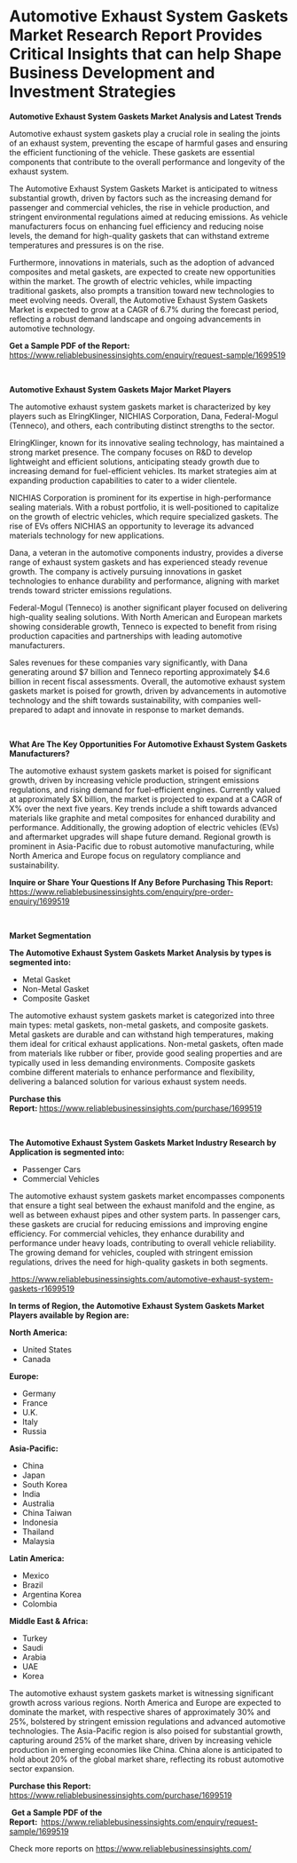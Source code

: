 <p><h1>Automotive Exhaust System Gaskets Market Research Report Provides Critical Insights that can help Shape Business Development and Investment Strategies</h1></p><p><strong>Automotive Exhaust System Gaskets Market Analysis and Latest Trends</strong></p>
<p><p>Automotive exhaust system gaskets play a crucial role in sealing the joints of an exhaust system, preventing the escape of harmful gases and ensuring the efficient functioning of the vehicle. These gaskets are essential components that contribute to the overall performance and longevity of the exhaust system. </p><p>The Automotive Exhaust System Gaskets Market is anticipated to witness substantial growth, driven by factors such as the increasing demand for passenger and commercial vehicles, the rise in vehicle production, and stringent environmental regulations aimed at reducing emissions. As vehicle manufacturers focus on enhancing fuel efficiency and reducing noise levels, the demand for high-quality gaskets that can withstand extreme temperatures and pressures is on the rise. </p><p>Furthermore, innovations in materials, such as the adoption of advanced composites and metal gaskets, are expected to create new opportunities within the market. The growth of electric vehicles, while impacting traditional gaskets, also prompts a transition toward new technologies to meet evolving needs. Overall, the Automotive Exhaust System Gaskets Market is expected to grow at a CAGR of 6.7% during the forecast period, reflecting a robust demand landscape and ongoing advancements in automotive technology.</p></p>
<p><strong>Get a Sample PDF of the Report:&nbsp;</strong> <a href="https://www.reliablebusinessinsights.com/enquiry/request-sample/1699519?utm_campaign=3000&utm_medium=2&utm_source=Github&utm_content=ia&utm_term=27032025&utm_id=automotive-exhaust-system-gaskets">https://www.reliablebusinessinsights.com/enquiry/request-sample/1699519</a></p>
<p>&nbsp;</p>
<p><strong>Automotive Exhaust System Gaskets Major Market Players</strong></p>
<p><p>The automotive exhaust system gaskets market is characterized by key players such as ElringKlinger, NICHIAS Corporation, Dana, Federal-Mogul (Tenneco), and others, each contributing distinct strengths to the sector.</p><p>ElringKlinger, known for its innovative sealing technology, has maintained a strong market presence. The company focuses on R&D to develop lightweight and efficient solutions, anticipating steady growth due to increasing demand for fuel-efficient vehicles. Its market strategies aim at expanding production capabilities to cater to a wider clientele.</p><p>NICHIAS Corporation is prominent for its expertise in high-performance sealing materials. With a robust portfolio, it is well-positioned to capitalize on the growth of electric vehicles, which require specialized gaskets. The rise of EVs offers NICHIAS an opportunity to leverage its advanced materials technology for new applications.</p><p>Dana, a veteran in the automotive components industry, provides a diverse range of exhaust system gaskets and has experienced steady revenue growth. The company is actively pursuing innovations in gasket technologies to enhance durability and performance, aligning with market trends toward stricter emissions regulations.</p><p>Federal-Mogul (Tenneco) is another significant player focused on delivering high-quality sealing solutions. With North American and European markets showing considerable growth, Tenneco is expected to benefit from rising production capacities and partnerships with leading automotive manufacturers.</p><p>Sales revenues for these companies vary significantly, with Dana generating around $7 billion and Tenneco reporting approximately $4.6 billion in recent fiscal assessments. Overall, the automotive exhaust system gaskets market is poised for growth, driven by advancements in automotive technology and the shift towards sustainability, with companies well-prepared to adapt and innovate in response to market demands.</p></p>
<p>&nbsp;</p>
<p><strong>What Are The Key Opportunities For Automotive Exhaust System Gaskets Manufacturers?</strong></p>
<p><p>The automotive exhaust system gaskets market is poised for significant growth, driven by increasing vehicle production, stringent emissions regulations, and rising demand for fuel-efficient engines. Currently valued at approximately $X billion, the market is projected to expand at a CAGR of X% over the next five years. Key trends include a shift towards advanced materials like graphite and metal composites for enhanced durability and performance. Additionally, the growing adoption of electric vehicles (EVs) and aftermarket upgrades will shape future demand. Regional growth is prominent in Asia-Pacific due to robust automotive manufacturing, while North America and Europe focus on regulatory compliance and sustainability.</p></p>
<p><strong>Inquire or Share Your Questions If Any Before Purchasing This Report:</strong> <a href="https://www.reliablebusinessinsights.com/enquiry/pre-order-enquiry/1699519?utm_campaign=3000&utm_medium=2&utm_source=Github&utm_content=ia&utm_term=27032025&utm_id=automotive-exhaust-system-gaskets">https://www.reliablebusinessinsights.com/enquiry/pre-order-enquiry/1699519</a></p>
<p>&nbsp;</p>
<p><strong>Market Segmentation</strong></p>
<p><strong>The Automotive Exhaust System Gaskets Market Analysis by types is segmented into:</strong></p>
<p><ul><li>Metal Gasket</li><li>Non-Metal Gasket</li><li>Composite Gasket</li></ul></p>
<p><p>The automotive exhaust system gaskets market is categorized into three main types: metal gaskets, non-metal gaskets, and composite gaskets. Metal gaskets are durable and can withstand high temperatures, making them ideal for critical exhaust applications. Non-metal gaskets, often made from materials like rubber or fiber, provide good sealing properties and are typically used in less demanding environments. Composite gaskets combine different materials to enhance performance and flexibility, delivering a balanced solution for various exhaust system needs.</p></p>
<p><strong>Purchase this Report:&nbsp;</strong><a href="https://www.reliablebusinessinsights.com/purchase/1699519?utm_campaign=3000&utm_medium=2&utm_source=Github&utm_content=ia&utm_term=27032025&utm_id=automotive-exhaust-system-gaskets">https://www.reliablebusinessinsights.com/purchase/1699519</a></p>
<p>&nbsp;</p>
<p><strong>The Automotive Exhaust System Gaskets Market Industry Research by Application is segmented into:</strong></p>
<p><ul><li>Passenger Cars</li><li>Commercial Vehicles</li></ul></p>
<p><p>The automotive exhaust system gaskets market encompasses components that ensure a tight seal between the exhaust manifold and the engine, as well as between exhaust pipes and other system parts. In passenger cars, these gaskets are crucial for reducing emissions and improving engine efficiency. For commercial vehicles, they enhance durability and performance under heavy loads, contributing to overall vehicle reliability. The growing demand for vehicles, coupled with stringent emission regulations, drives the need for high-quality gaskets in both segments.</p></p>
<p><a href="https://www.reliablebusinessinsights.com/automotive-exhaust-system-gaskets-r1699519?utm_campaign=3000&utm_medium=2&utm_source=Github&utm_content=ia&utm_term=27032025&utm_id=automotive-exhaust-system-gaskets">&nbsp;https://www.reliablebusinessinsights.com/automotive-exhaust-system-gaskets-r1699519</a></p>
<p><strong>In terms of Region, the Automotive Exhaust System Gaskets Market Players available by Region are:</strong></p>
<p>
    <p> <strong> North America: </strong>
        <ul>
            <li>United States</li>
            <li>Canada</li>
        </ul>
        </p> 
    <p> <strong> Europe: </strong>
        <ul>
            <li>Germany</li>
            <li>France</li>
            <li>U.K.</li>
            <li>Italy</li>
            <li>Russia</li>
        </ul>
        </p> 
    <p> <strong> Asia-Pacific: </strong>
        <ul>
            <li>China</li>
            <li>Japan</li>
            <li>South Korea</li>
            <li>India</li>
            <li>Australia</li>
            <li>China Taiwan</li>
            <li>Indonesia</li>
            <li>Thailand</li>
            <li>Malaysia</li>
        </ul>
        </p> 
    <p> <strong> Latin America: </strong>
        <ul>
            <li>Mexico</li>
            <li>Brazil</li>
            <li>Argentina Korea</li>
            <li>Colombia</li>
        </ul>
        </p> 
    <p> <strong> Middle East & Africa: </strong>
        <ul>
            <li>Turkey</li>
            <li>Saudi</li>
            <li>Arabia</li>
            <li>UAE</li>
            <li>Korea</li>
        </ul>
    </p>
    </p>
<p><p>The automotive exhaust system gaskets market is witnessing significant growth across various regions. North America and Europe are expected to dominate the market, with respective shares of approximately 30% and 25%, bolstered by stringent emission regulations and advanced automotive technologies. The Asia-Pacific region is also poised for substantial growth, capturing around 25% of the market share, driven by increasing vehicle production in emerging economies like China. China alone is anticipated to hold about 20% of the global market share, reflecting its robust automotive sector expansion.</p></p>
<p><strong>Purchase this Report: </strong><a href="https://www.reliablebusinessinsights.com/purchase/1699519?utm_campaign=3000&utm_medium=2&utm_source=Github&utm_content=ia&utm_term=27032025&utm_id=automotive-exhaust-system-gaskets">https://www.reliablebusinessinsights.com/purchase/1699519</a></p>
<p>&nbsp;<strong>Get a Sample PDF of the Report:&nbsp;&nbsp;</strong><a href="https://www.reliablebusinessinsights.com/enquiry/request-sample/1699519?utm_campaign=3000&utm_medium=2&utm_source=Github&utm_content=ia&utm_term=27032025&utm_id=automotive-exhaust-system-gaskets">https://www.reliablebusinessinsights.com/enquiry/request-sample/1699519</a></p>
<p><strong></strong></p>
<p>Check more reports on <a href="https://www.reliablebusinessinsights.com/?utm_campaign=3000&utm_medium=2&utm_source=Github&utm_content=ia&utm_term=27032025&utm_id=automotive-exhaust-system-gaskets">https://www.reliablebusinessinsights.com/</a></p>